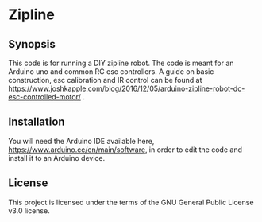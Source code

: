 # Zipline

## Synopsis
This code is for running a DIY zipline robot. The code is meant for an Arduino uno and common RC esc controllers. A guide on basic construction, esc calibration and IR control can be found at https://www.joshkapple.com/blog/2016/12/05/arduino-zipline-robot-dc-esc-controlled-motor/ .

## Installation
You will need the Arduino IDE available here, https://www.arduino.cc/en/main/software, in order to edit the code and install it to an Arduino device. 

## License
This project is licensed under the terms of the GNU General Public License v3.0 license.
